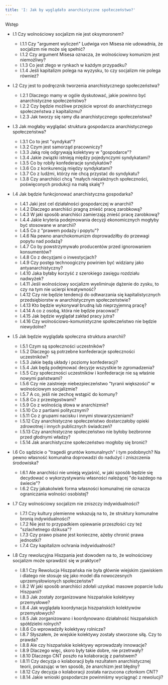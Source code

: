 ```yaml
---
title: 'I: Jak by wyglądało anarchistyczne społeczeństwo?'
---
```


Wstęp

- I.1 Czy wolnościowy socjalizm nie jest oksymoronem?

  - I.1.1 Czy "argument wyliczeń" Ludwiga von Misesa nie udowadnia, że socjalizm nie może się spełnić?
  - I.1.2 Czy argument Misesa oznacza, że wolnościowy komunizm jest niemożliwy?
  - I.1.3 Co jest złego w rynkach w każdym przypadku?
  - I.1.4 Jeśli kapitalizm polega na wyzysku, to czy socjalizm nie polega również?

- I.2 Czy jest to podręcznik tworzenia anarchistycznego społeczeństwa?

  - I.2.1 Dlaczego mamy w ogóle dyskutować, jakie powinno być anarchistyczne społeczeństwo?
  - I.2.2 Czy będzie możliwe przejście wprost do anarchistycznego społeczeństwa z kapitalizmu?
  - I.2.3 Jak tworzy się ramy dla anarchistycznego społeczeństwa?

- I.3 Jak mogłaby wyglądać struktura gospodarcza anarchistycznego społeczeństwa?

  - I.3.1 Co to jest "syndykat"?
  - I.3.2 Czym jest samorząd pracowniczy?
  - I.3.3 Jaką rolę odgrywają kolektywy w "gospodarce"?
  - I.3.4 Jakie związki istnieją między pojedynczymi syndykatami?
  - I.3.5 Co by robiły konfederacje syndykatów?
  - I.3.6 Co z konkurencją między syndykatami?
  - I.3.7 Co z ludźmi, którzy nie chcą przystać do syndykatu?
  - I.3.8 Czy anarchiści chcą "małych niezależnych społeczności, poświęconych produkcji na małą skalę"?

- I.4 Jak będzie funkcjonować anarchistyczna gospodarka?

  - I.4.1 Jaki jest cel działalności gospodarczej w anarchii?
  - I.4.2 Dlaczego anarchiści pragną znieść pracę zarobkową?
  - I.4.3 W jaki sposób anarchiści zamierzają znieść pracę zarobkową?
  - I.4.4 Jakie kryteria podejmowania decyzji ekonomicznych mogłyby być stosowane w anarchii?
  - I.4.5 Co z "prawem podaży i popytu"?
  - I.4.6 Na pewno anarchokomunizm doprowadziłby do przewagi popytu nad podażą?
  - I.4.7 Co by powstrzymywało producentów przed ignorowaniem konsumentów?
  - I.4.8 Co z decyzjami o inwestycjach?
  - I.4.9 Czy postęp technoogiczny powinien być widziany jako antyanarchistyczny?
  - I.4.10 Jaka byłaby korzyść z szerokiego zasięgu rozdziału nadwyżek?
  - I.4.11 Jeśli wolnościowy socjalizm wyeliminuje dążenie do zysku, to czy na tym nie ucierpi kreatywność?
  - I.4.12 Czy nie będzie tendencji do odtwarzania się kapitalistycznych przedsiębiorstw w anarchistycznym społeczeństwie?
  - I.4.13 Kto będzie wykonywał brudną lub nieprzyjemną pracę?
  - I.4.14 A co z osobą, która nie będzie pracować?
  - I.4.15 Jak będzie wyglądał zakład pracy jutra?
  - I.4.16 Czy wolnościowo-komunistyczne społeczeństwo nie będzie niewydolne?

- I.5 Jak będzie wyglądała społeczna struktura anarchii?

  - I.5.1 Czym są społeczności uczestników?
  - I.5.2 Dlaczego są potrzebne konfederacje społeczności uczestników?
  - I.5.3 Jakie będą układy i poziomy konfederacji?
  - I.5.4 Jak będą podejmować decyzje wszystkie te zgromadzenia?
  - I.5.5 Czy społeczności uczestników i konfederacje nie są właśnie nowymi państwami?
  - I.5.6 Czy nie zaistnieje niebezpieczeństwo "tyranii większości" w wolnościowym socjalizmie?
  - I.5.7 A co, jeśli nie zechcę wstąpić do komuny?
  - I.5.8 Co z przestępstwami?
  - I.5.9 Co z wolnością słowa w anarchizmie?
  - I.5.10 Co z partiami politycznymi?
  - I.5.11 Co z grupami nacisku i innymi stowarzyszeniami?
  - I.5.12 Czy anarchistyczne społeczeństwo dostarczałoby opieki zdrowotnej i innych publicznych świadczeń?
  - I.5.13 Czy anarchistyczne społeczeństwo nie byłoby bezbronne przed głodnymi władzy?
  - I.5.14 Jak anarchistyczne społeczeństwo mogłoby się bronić?

- I.6 Co sądzicie o "tragedii gruntów komunalnych" i tym podobnych? Na pewno własność komunalna doprowadzi do nadużyć i zniszczenia środowiska?

  - I.6.1 Ale anarchiści nie umieją wyjaśnić, w jaki sposób będzie się decydować o wykorzystywaniu własności należącej "do każdego na świecie"?
  - I.6.2 Czy jakakolwiek forma własności komunalnej nie oznacza ograniczania wolności osobistej?

- I.7 Czy wolnościowy socjalizm nie zniszczy indywidualności?

  - I.7.1 Czy kultury plemienne wskazują na to, że struktury komunalne bronią indywidualności?
  - I.7.2 Nie jest to przypadkiem opiewanie przeszłości czy też "szlachetnego dzikusa"?
  - I.7.3 Czy prawo pisane jest konieczne, ażeby chronić prawa jednostki?
  - I.7.4 Czy kapitalizm ochrania indywidualność?

- I.8 Czy rewolucyjna Hiszpania jest dowodem na to, że wolnościowy socjalizm może sprawdzić się w praktyce?

  - I.8.1 Czy Rewolucja Hiszpańska nie była głównie wiejskim zjawiskiem i dlatego nie stosuje się jako model dla nowoczesnych uprzemysłowionych społeczeństw?
  - I.8.2 W jaki sposób anarchiści zdołali uzyskać masowe poparcie ludu Hiszpanii?
  - I.8.3 Jak zostały zorganizowane hiszpańskie kolektywy przemysłowe?
  - I.8.4 Jak wyglądała koordynacja hiszpańskich kolektywów przemysłowych?
  - I.8.5 Jak zorganizowano i koordynowano działalność hiszpańskich spółdzielni rolnych?
  - I.8.6 Co wprowadziły kolektywy rolnicze?
  - I.8.7 Słyszałem, że wiejskie kolektywy zostały stworzone siłą. Czy to prawda?
  - I.8.8 Ale czy hiszpańskie kolektywy wprowadzały innowacje?
  - I.8.9 Dlaczego więc, skoro były takie dobre, nie przetrwały?
  - I.8.10 Dlaczego CNT poszło na kolaborację z państwem?
  - I.8.11 Czy decyzja o kolaboracji była rezultatem anarchistycznej teorii, pokazując w ten sposób, że anarchizm jest błędny?
  - I.8.12 Czy decyzja o kolaboracji została narzucona członkom CNT?
  - I.8.14 Jakie wnioski gospodarcze powinniśmy wyciągnąć z rewolucji?
